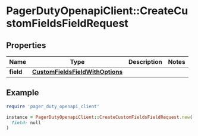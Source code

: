 # PagerDutyOpenapiClient::CreateCustomFieldsFieldRequest

## Properties

| Name | Type | Description | Notes |
| ---- | ---- | ----------- | ----- |
| **field** | [**CustomFieldsFieldWithOptions**](CustomFieldsFieldWithOptions.md) |  |  |

## Example

```ruby
require 'pager_duty_openapi_client'

instance = PagerDutyOpenapiClient::CreateCustomFieldsFieldRequest.new(
  field: null
)
```

